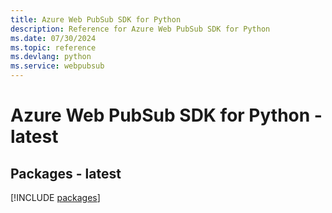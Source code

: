 ```yaml
---
title: Azure Web PubSub SDK for Python
description: Reference for Azure Web PubSub SDK for Python
ms.date: 07/30/2024
ms.topic: reference
ms.devlang: python
ms.service: webpubsub
---
```

# Azure Web PubSub SDK for Python - latest
## Packages - latest
[!INCLUDE [packages](web-pubsub-index.md)]